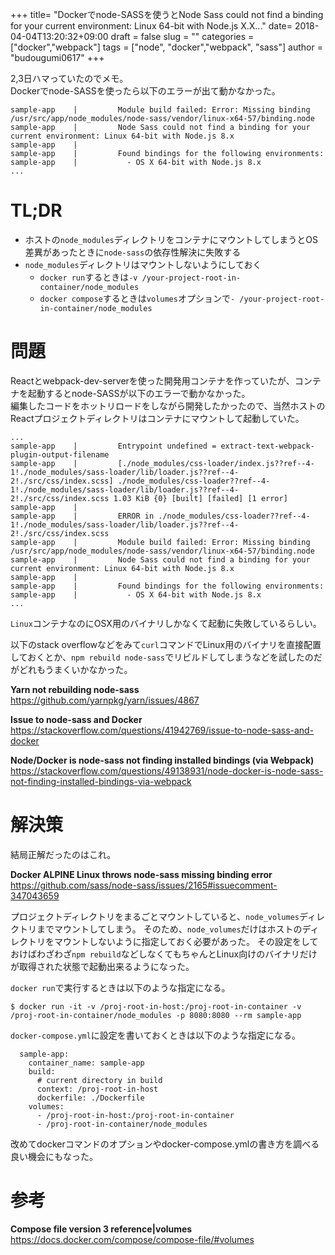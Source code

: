 +++
title= "Dockerでnode-SASSを使うとNode Sass could not find a binding for your current environment: Linux 64-bit with Node.js X.X..."
date= 2018-04-04T13:20:32+09:00
draft = false
slug = ""
categories = ["docker","webpack"]
tags = ["node", "docker","webpack", "sass"]
author = "budougumi0617"
+++

2,3日ハマっていたのでメモ。  
Dockerでnode-SASSを使ったら以下のエラーが出て動かなかった。

```
sample-app    |         Module build failed: Error: Missing binding /usr/src/app/node_modules/node-sass/vendor/linux-x64-57/binding.node
sample-app    |         Node Sass could not find a binding for your current environment: Linux 64-bit with Node.js 8.x
sample-app    |
sample-app    |         Found bindings for the following environments:
sample-app    |           - OS X 64-bit with Node.js 8.x
...
```

# TL;DR
- ホストの`node_modules`ディレクトリをコンテナにマウントしてしまうとOS差異があったときに`node-sass`の依存性解決に失敗する
- `node_modules`ディレクトリはマウントしないようにしておく
  - `docker run`するときは`-v /your-project-root-in-container/node_modules`
  - `docker compose`するときは`volumes`オプションで`- /your-project-root-in-container/node_modules`

# 問題
Reactとwebpack-dev-serverを使った開発用コンテナを作っていたが、コンテナを起動するとnode-SASSが以下のエラーで動かなかった。  
編集したコードをホットリロードをしながら開発したかったので、当然ホストのReactプロジェクトディレクトリはコンテナにマウントして起動していた。


```
...
sample-app    |         Entrypoint undefined = extract-text-webpack-plugin-output-filename
sample-app    |         [./node_modules/css-loader/index.js??ref--4-1!./node_modules/sass-loader/lib/loader.js??ref--4-2!./src/css/index.scss] ./node_modules/css-loader??ref--4-1!./node_modules/sass-loader/lib/loader.js??ref--4-2!./src/css/index.scss 1.03 KiB {0} [built] [failed] [1 error]
sample-app    |
sample-app    |         ERROR in ./node_modules/css-loader??ref--4-1!./node_modules/sass-loader/lib/loader.js??ref--4-2!./src/css/index.scss
sample-app    |         Module build failed: Error: Missing binding /usr/src/app/node_modules/node-sass/vendor/linux-x64-57/binding.node
sample-app    |         Node Sass could not find a binding for your current environment: Linux 64-bit with Node.js 8.x
sample-app    |
sample-app    |         Found bindings for the following environments:
sample-app    |           - OS X 64-bit with Node.js 8.x
...
```

`Linux`コンテナなのにOSX用のバイナリしかなくて起動に失敗しているらしい。

以下のstack overflowなどをみて`curl`コマンドでLinux用のバイナリを直接配置しておくとか、`npm rebuild node-sass`でリビルドしてしまうなどを試したのだがどれもうまくいかなかった。

**Yarn not rebuilding node-sass**  
https://github.com/yarnpkg/yarn/issues/4867

**Issue to node-sass and Docker**  
https://stackoverflow.com/questions/41942769/issue-to-node-sass-and-docker

**Node/Docker is node-sass not finding installed bindings (via Webpack)**  
https://stackoverflow.com/questions/49138931/node-docker-is-node-sass-not-finding-installed-bindings-via-webpack

# 解決策
結局正解だったのはこれ。

**Docker ALPINE Linux throws node-sass missing binding error**  
https://github.com/sass/node-sass/issues/2165#issuecomment-347043659

プロジェクトディレクトリをまるごとマウントしていると、`node_volumes`ディレクトリまでマウントしてしまう。
そのため、`node_volumes`だけはホストのディレクトリをマウントしないように指定しておく必要があった。
その設定をしておけばわざわざ`npm rebuild`などしなくてもちゃんとLinux向けのバイナリだけが取得された状態で起動出来るようになった。

`docker run`で実行するときは以下のような指定になる。

```
$ docker run -it -v /proj-root-in-host:/proj-root-in-container -v /proj-root-in-container/node_modules -p 8080:8080 --rm sample-app
```

`docker-compose.yml`に設定を書いておくときは以下のような指定になる。



```
  sample-app:
    container_name: sample-app
    build:
      # current directory in build
      context: /proj-root-in-host
      dockerfile: ./Dockerfile
    volumes:
      - /proj-root-in-host:/proj-root-in-container
      - /proj-root-in-container/node_modules
```

改めてdockerコマンドのオプションやdocker-compose.ymlの書き方を調べる良い機会にもなった。

# 参考
**Compose file version 3 reference|volumes**  
https://docs.docker.com/compose/compose-file/#volumes




